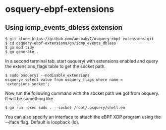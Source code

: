 # osquery-ebpf-extensions

## Using icmp_events_dbless extension
    $ git clone https://github.com/ansbaby7/osquery-ebpf-extensions.git
    $ cd osquery-ebpf-extensions/go/icmp_events_dbless
    $ go mod tidy
    $ go generate .

In a second terminal tab, start osqueryi with extensions enabled and query the extensions_flags table to get the socket path.

    $ sudo osqueryi --nodisable_extensions
    osquery> select value from osquery_flags where name = 'extensions_socket';
Now run the following command with the socket path we got from osquery. It will be something like

    $ go run -exec sudo . --socket /root/.osquery/shell.em

You can also specify an interface to attach the eBPF XDP program using the --iface flag. Default is loopback (lo).